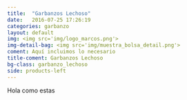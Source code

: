 ```yaml
---
title:  "Garbanzos Lechoso"
date:   2016-07-25 17:26:19
categories: garbanzo
layout: default
img: <img src='img/logo_marcos.png'>
img-detail-bag: <img src='img/muestra_bolsa_detail.png'>
coment: Aquí incluimos lo necesario
title-coment: Garbanzos Lechoso
bg-class: garbanzo_lechoso 
side: products-left
---
```


Hola como estas